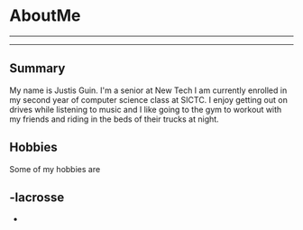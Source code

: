 # AboutMe
---
---
## Summary 

My name is Justis Guin. I'm a senior at New Tech I am currently enrolled in my second year of computer science class at SICTC. I enjoy getting out on drives while listening to music and I like going to the gym to workout with my friends and riding in the beds of their trucks at night. 

Hobbies
-

Some of my hobbies are

-lacrosse 
-
-

